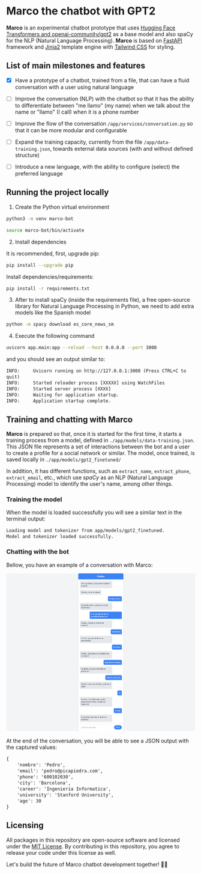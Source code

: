# Marco the chatbot with GPT2

**Marco** is an experimental chatbot prototype that uses [Hugging Face Transformers and openai-community/gpt2](https://huggingface.co/openai-community/gpt2) as a base model and also spaCy for the NLP (Natural Language Processing). **Marco** is based on [FastAPI](https://fastapi.tiangolo.com/) framework and [Jinja2](https://jinja.palletsprojects.com/en/3.0.x/) template engine with [Tailwind CSS](https://tailwindcss.com/) for styling.

## List of main milestones and features

- [x] Have a prototype of a chatbot, trained from a file, that can have a fluid conversation with a user using natural language

- [ ] Improve the conversation (NLP) with the chatbot so that it has the ability to differentiate between "me llamo" (my name) when we talk about the name or "llamo" (I call) when it is a phone number

- [ ] Improve the flow of the conversation ```/app/services/conversation.py``` so that it can be more modular and configurable

- [ ] Expand the training capacity, currently from the file ```/app/data-training.json```, towards external data sources (with and without defined structure)

- [ ] Introduce a new language, with the ability to configure (select) the preferred language

## Running the project locally

1. Create the Python virtual environment

```sh
python3 -m venv marco-bot
```

```sh
source marco-bot/bin/activate
```

2. Install dependencies

It is recommended, first, upgrade pip:
```sh
pip install --upgrade pip
```

Install dependencies/requirements:
```sh
pip install -r requirements.txt
```

3. After to install spaCy (inside the requirements file), a free open-source library for Natural Language Processing in Python, we need to add extra models like the Spanish model

```sh
python -m spacy download es_core_news_sm
```

4. Execute the following command

```sh
uvicorn app.main:app --reload --host 0.0.0.0 --port 3000
```

and you should see an output similar to:

```
INFO:     Uvicorn running on http://127.0.0.1:3000 (Press CTRL+C to quit)
INFO:     Started reloader process [XXXXX] using WatchFiles
INFO:     Started server process [XXXX]
INFO:     Waiting for application startup.
INFO:     Application startup complete.
```

## Training and chatting with Marco

**Marco** is prepared so that, once it is started for the first time, it starts a training process from a model, defined in ```./app/models/data-training.json```. This JSON file represents a set of interactions between the bot and a user to create a profile for a social network or similar. The model, once trained, is saved locally in ```./app/models/gpt2_finetuned/```

In addition, it has different functions, such as ```extract_name```, ```extract_phone```, ```extract_email```, etc., which use *spaCy* as an NLP (Natural Language Processing) model to identify the user's name, among other things.

### Training the model

When the model is loaded successfully you will see a similar text in the terminal output:

```
Loading model and tokenizer from app/models/gpt2_finetuned.
Model and tokenizer loaded successfully.
```

### Chatting with the bot

Bellow, you have an example of a conversation with Marco:

![Marco conversation example](chatbot-example-conversation.png)

At the end of the conversation, you will be able to see a JSON output with the captured values:

```
{
    'nombre': 'Pedro', 
    'email': 'pedro@picapiedra.com', 
    'phone': '600102030', 
    'city': 'Barcelona', 
    'career': 'Ingenieria Informatica', 
    'university': 'Stanford University', 
    'age': 30
}
```

## Licensing

All packages in this repository are open-source software and licensed under the [MIT License](https://github.com/joakimvivas/marco-bot/blob/main/LICENSE). By contributing in this repository, you agree to release your code under this license as well.

Let's build the future of Marco chatbot development together! 🤖🚀